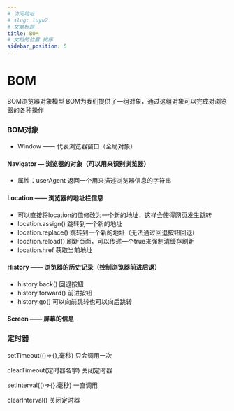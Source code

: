 ```yaml
---
# 访问地址
# slug: luyu2
# 文章标题
title: BOM
# 文档的位置 排序
sidebar_position: 5
---
```

# BOM

BOM浏览器对象模型  BOM为我们提供了一组对象，通过这组对象可以完成对浏览器的各种操作

### BOM对象

- Window —— 代表浏览器窗口（全局对象）

#### Navigator — 浏览器的对象（可以用来识别浏览器）

- 属性：userAgent 返回一个用来描述浏览器信息的字符串

#### Location —— 浏览器的地址栏信息

- 可以直接将location的值修改为一个新的地址，这样会使得网页发生跳转
- location.assign() 跳转到一个新的地址
- location.replace() 跳转到一个新的地址（无法通过回退按钮回退）
- location.reload() 刷新页面，可以传递一个true来强制清缓存刷新
- location.href 获取当前地址

#### History —— 浏览器的历史记录（控制浏览器前进后退）

- history.back()                  回退按钮
- history.forward()            前进按钮
- history.go()                      可以向前跳转也可以向后跳转

#### Screen —— 屏幕的信息

### 定时器

setTimeout(()=>{},毫秒)  只会调用一次

clearTimeout(定时器名字) 关闭定时器

setInterval(()=>{}.毫秒)  一直调用

clearInterval() 关闭定时器

